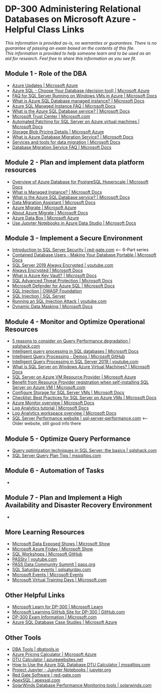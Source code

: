 # DP-300 Administering Relational Databases on Microsoft Azure - Helpful Class Links

_This information is provided as-is, no warranties or guarantees.  There is no guarantee of passing an exam
based on the contents of this file.  
This information is provided to help someone learn and to be used as an aid for research.
Feel free to share this information as you see fit._

## Module 1 - Role of the DBA
- [Azure Updates | Microsoft Azure](https://azure.microsoft.com/en-us/updates/)
- [Azure SQL - Choose Your Database (decision tool) | Microsoft Azure](https://azure.microsoft.com/en-us/products/azure-sql/#choose-your-database)
- [FAQ for SQL Server Running on Windows VMs in Azure | Microsoft Docs](https://docs.microsoft.com/en-us/azure/virtual-machines/windows/sql/virtual-machines-windows-sql-server-iaas-faq)
- [What is Azure SQL Database managed instance? | Microsoft Docs](https://docs.microsoft.com/en-us/azure/sql-database/sql-database-managed-instance)
- [Azure SQL Managed Instance FAQ | Microsoft Docs](https://docs.microsoft.com/en-us/azure/azure-sql/managed-instance/frequently-asked-questions-faq?view=azuresql)
- [What is the Azure SQL Database service? | Microsoft Docs](https://docs.microsoft.com/en-us/azure/sql-database/sql-database-technical-overview)
- [Microsoft Trust Center | Microsoft.com](https://microsoft.com/trustcenter)
- [Automated Patching for SQL Server on Azure virtual machines | Microsoft Docs](https://docs.microsoft.com/en-us/azure/azure-sql/virtual-machines/windows/automated-patching?view=azuresql)
- [Storage Blob Pricing Details | Microsoft Azure](https://azure.microsoft.com/en-us/pricing/details/storage/blobs/)
- [What is Azure Database Migration Service? | Microsoft Docs](https://docs.microsoft.com/en-us/azure/dms/dms-overview)
- [Services and tools for data migration | Microsoft Docs](https://docs.microsoft.com/en-us/azure/dms/dms-tools-matrix)
- [Database Migration Service FAQ | Microsoft Docs](https://docs.microsoft.com/en-us/azure/dms/faq)
  
## Module 2 - Plan and implement data platform resources
- [Overview of Azure Database for PostgreSQL Hyperscale | Microsoft Docs](https://docs.microsoft.com/en-us/azure/postgresql/overview#azure-database-for-postgresql---hyperscale-citus)
- [What is Managed Instance? | Microsoft Docs](https://docs.microsoft.com/en-us/azure/sql-database/sql-database-managed-instance)
- [What is the Azure SQL Database service? | Microsoft Docs](https://docs.microsoft.com/en-us/azure/sql-database/sql-database-technical-overview)
- [Data Migration Assistant | Microsoft Docs](https://docs.microsoft.com/en-us/sql/dma/dma-overview)
- [Azure Migrate | Microsoft Azure](https://azure.microsoft.com/en-us/services/azure-migrate)
- [About Azure Migrate | Microsoft Docs](https://docs.microsoft.com/en-us/azure/migrate/migrate-services-overview)
- [Azure Data Box | Microsoft Azure](https://azure.microsoft.com/en-us/services/databox/)
- [Use Jupyter Notebooks in Azure Data Studio | Microsoft Docs](https://docs.microsoft.com/en-us/sql/azure-data-studio/notebooks/notebooks-guidance)

## Module 3 - Implement a Secure Environment
- [Introduction to SQL Server Security | red-gate.com](https://www.red-gate.com/simple-talk/devops/data-privacy-and-protection/introduction-to-sql-server-security-part-1/) <-- 6-Part series
- [Contained Database Users - Making Your Database Portable | Microsoft Docs](https://docs.microsoft.com/en-us/sql/relational-databases/security/contained-database-users-making-your-database-portable)
- [SQL Server 2019 Always Encrypted | youtube.com](https://www.youtube.com/watch?v=beis_ivbQbo)
- [Always Encrypted | Microsoft Docs](https://docs.microsoft.com/en-us/sql/relational-databases/security/encryption/always-encrypted-database-engine)
- [What is Azure Key Vault? | Microsoft Docs](https://docs.microsoft.com/en-us/azure/key-vault/general/basic-concepts)
- [SQL Advanced Threat Protection | Microsoft Docs](https://docs.microsoft.com/en-us/azure/azure-sql/database/threat-detection-overview)
- [Microsoft Defender for Azure SQL | Microsoft Docs](https://docs.microsoft.com/en-us/azure/azure-sql/database/azure-defender-for-sql)
- [SQL Injection | OWASP Foundation](https://owasp.org/www-community/attacks/SQL_Injection)
- [SQL Injection | SQL Server](https://docs.microsoft.com/en-us/sql/relational-databases/security/sql-injection)
- [Running an SQL Injection Attack | youtube.com](https://youtu.be/ciNHn38EyRc)
- [Dynamic Data Masking | Microsoft Docs](https://docs.microsoft.com/en-us/azure/azure-sql/database/dynamic-data-masking-overview)

## Module 4 - Monitor and Optimize Operational Resources
- [5 reasons to consider on Query Performance degradation | sqlshack.com](https://www.sqlshack.com/5-reasons-to-consider-on-your-query-performance-degradation/)
- [Intelligent query processing in SQL databases | Microsoft Docs](https://aka.ms/iqp)
- [Intelligent Query Processing - Demos | Microsoft GitHub](https://aka.ms/iqpdemos)
- [Intelligent Query Processing in SQL Server 2019 | youtube.com](https://www.youtube.com/watch?v=y1ZMxp4ahPI)
- [What is SQL Server on Windows Azure Virtual Machines? | Microsoft Docs](https://docs.microsoft.com/en-us/azure/azure-sql/virtual-machines/windows/sql-server-on-azure-vm-iaas-what-is-overview)
- [SQL Server on Azure VM Resource Provider | Microsoft Azure](https://azure.microsoft.com/en-us/blog/sql-server-on-azure-virtual-machine-resource-provider)
- [Benefit from Resource Provider registration when self-installing SQL Server on Azure VM | Microsoft.com](https://techcommunity.microsoft.com/t5/sql-server-blog/benefit-from-resource-provider-registration-when-self-installing/ba-p/742794)
- [Configure Storage for SQL Server VMs | Microsoft Docs](https://docs.microsoft.com/en-us/azure/azure-sql/virtual-machines/windows/storage-configuration)
- [Checklist: Best Practices for SQL Server on Azure VMs | Microsoft Docs](https://docs.microsoft.com/en-us/azure/azure-sql/virtual-machines/windows/performance-guidelines-best-practices-checklist)
- [Azure Monitor overview | Microsoft Docs](https://docs.microsoft.com/en-us/azure/azure-monitor/overview)
- [Log Analytics tutorial | Microsoft Docs](https://docs.microsoft.com/en-us/azure/azure-monitor/logs/log-analytics-tutorial)
- [Log Analytics workspace overview | Microsoft Docs](https://docs.microsoft.com/en-us/azure/azure-monitor/logs/log-analytics-workspace-overview)
- [SQL Server Performance website | sql-server-performance.com](https://www.sql-server-performance.com) <-- Older website, still good info there
  
## Module 5 - Optimize Query Performance
- [Query optimization techniques in SQL Server: the basics | sqlshack.com](https://www.sqlshack.com/query-optimization-techniques-in-sql-server-the-basics/)
- [SQL Server Query Plan Tips | mssqltips.com](https://www.mssqltips.com/sql-server-tip-category/78/query-plans/)
  
## Module 6 - Automation of Tasks
- 

## Module 7 - Plan and Implement a High Availability and Disaster Recovery Environment
-  
  
## More Learning Resources
- [Microsoft Data Exposed Shows | Microsoft Show](https://docs.microsoft.com/en-us/shows/data-exposed/)
- [Microsoft Azure Friday | Microsoft Show](https://docs.microsoft.com/en-us/shows/azure-friday/)
- [SQL Workshops | Microsoft GitHub](https://microsoft.github.io/sqlworkshops/)
- [PASStv | youtube.com](https://www.youtube.com/channel/UCCN1vyLawxrXAiTQoi3lNow)
- [PASS Data Community Summit | pass.org](https://pass.org)
- [SQL Saturday events | sqlsaturday.com](https://sqlsaturday.com)
- [Microsoft Events | Microsoft Events](https://events.microsoft.com/en-us/allevents/?language=English&clientTimeZone=1&product=SQL%20Server&product=Azure)
- [Microsoft Virtual Training Days | Microsoft.com](https://www.microsoft.com/en-us/trainingdays/azure)

## Other Helpful Links
- [Microsoft Learn for DP-300 | Microsoft Learn](https://aka.ms/DP-300LearnCollection)
- [Microsoft Learning GitHub Site for DP-300 | GitHub.com](https://github.com/MicrosoftLearning/DP-300T00-Administering-Relational-Databases-on-Azure)
- [DP-300 Exam Information | Microsoft.com](https://docs.microsoft.com/en-us/learn/certifications/exams/dp-300)
- [Azure SQL Database Case Studies | Microsoft Azure](https://customers.microsoft.com/en-us/search?sq=azure%20sql&ff=&p=0&so=story_publish_date%20desc)

## Other Tools
- [DBA Tools | dbatools.io](https://dbatools.io)
- [Azure Pricing Calculator | Microsoft Azure](https://azure.microsoft.com/en-us/pricing/calculator)
- [DTU Calculator | azurewebsites.net](https://dtucalculator.azurewebsites.net)
- [How to Use the Azure SQL Database DTU Calculator | mssqltips.com](https://www.mssqltips.com/sqlservertip/5606/how-to-use-the-azure-sql-database-dtu-calculator)
- [Project Jupyter - Jupyter Notebooks | jupyter.org](https://jupyter.org/)
- [Red Gate Software | red-gate.com](https://www.red-gate.com)
- [ApexSQL | apexsql.com](https://apexsql.com)
- [SolarWinds Database Performance Monitoring tools | solarwinds.com](https://www.solarwinds.com/database-performance-monitoring-software)
